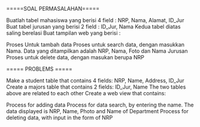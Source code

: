 =====SOAL PERMASALAHAN=====

Buatlah tabel mahasiswa yang berisi 4 field : NRP, Nama, Alamat, ID_Jur Buat tabel jurusan yang berisi 2 field : ID_Jur, Nama Kedua tabel diatas saling berelasi Buat tampilan web yang berisi :

Proses Untuk tambah data
Proses untuk search data, dengan masukkan Nama. Data yang ditampilkan adalah NRP, Nama, Foto dan Nama Jurusan
Proses untuk delete data, dengan masukan berupa NRP


===== PROBLEMS =====

Make a student table that contains 4 fields: NRP, Name, Address, ID_Jur Create a majors table that contains 2 fields: ID_Jur, Name The two tables above are related to each other Create a web view that contains:

Process for adding data
Process for data search, by entering the name. The data displayed is NRP, Name, Photo and Name of Department
Process for deleting data, with input in the form of NRP

